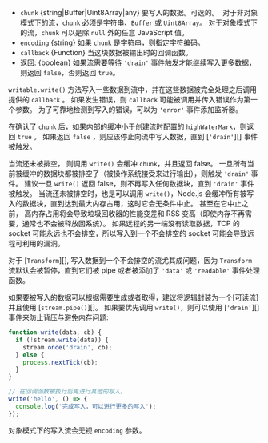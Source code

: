 <!-- YAML
added: v0.9.4
changes:
  - version: v8.0.0
    pr-url: https://github.com/nodejs/node/pull/11608
    description: The `chunk` argument can now be a `Uint8Array` instance.
  - version: v6.0.0
    pr-url: https://github.com/nodejs/node/pull/6170
    description: Passing `null` as the `chunk` parameter will always be
                 considered invalid now, even in object mode.
-->

* `chunk` {string|Buffer|Uint8Array|any} 要写入的数据。可选的。
  对于非对象模式下的流，`chunk` 必须是字符串、`Buffer` 或 `Uint8Array`。
  对于对象模式下的流，`chunk` 可以是除 `null` 外的任意 JavaScript 值。
* `encoding` {string} 如果 `chunk` 是字符串，则指定字符编码。
* `callback` {Function} 当这块数据被输出时的回调函数。
* 返回: {boolean} 如果流需要等待 `'drain'` 事件触发才能继续写入更多数据，则返回 `false`，否则返回 `true`。

`writable.write()` 方法写入一些数据到流中，并在这些数据被完全处理之后调用提供的 `callback` 。
如果发生错误，则 `callback` 可能被调用并传入错误作为第一个参数。
为了可靠地检测到写入的错误，可以为 `'error'` 事件添加监听器。

在确认了 `chunk` 后，如果内部的缓冲小于创建流时配置的 `highWaterMark`，则返回 `true` 。
如果返回 `false` ，则应该停止向流中写入数据，直到 [`'drain'`][] 事件被触发。

当流还未被排空， 则调用 `write()` 会缓冲 `chunk`，并且返回 false。
一旦所有当前被缓冲的数据块都被排空了（被操作系统接受来进行输出），则触发 `'drain'` 事件。
建议一旦 `write()` 返回 false，则不再写入任何数据块，直到 `'drain'` 事件被触发。 
当流还未被排空时，也是可以调用 `write()`，Node.js 会缓冲所有被写入的数据块，直到达到最大内存占用，这时它会无条件中止。 
甚至在它中止之前， 高内存占用将会导致垃圾回收器的性能变差和 RSS 变高（即使内存不再需要，通常也不会被释放回系统）。 
如果远程的另一端没有读取数据，TCP 的 socket 可能永远也不会排空，所以写入到一个不会排空的 socket 可能会导致远程可利用的漏洞。 

对于 [`Transform`][], 写入数据到一个不会排空的流尤其成问题，因为 `Transform` 流默认会被暂停，直到它们被 pipe 或者被添加了 `'data'` 或 `'readable'` 事件处理函数。 

如果要被写入的数据可以根据需要生成或者取得，建议将逻辑封装为一个[可读流]并且使用 [`stream.pipe()`][]。
如果要优先调用 `write()`，则可以使用 [`'drain'`][] 事件来防止背压与避免内存问题:

```js
function write(data, cb) {
  if (!stream.write(data)) {
    stream.once('drain', cb);
  } else {
    process.nextTick(cb);
  }
}

// 在回调函数被执行后再进行其他的写入。
write('hello', () => {
  console.log('完成写入，可以进行更多的写入');
});
```

对象模式下的写入流会无视 `encoding` 参数。

